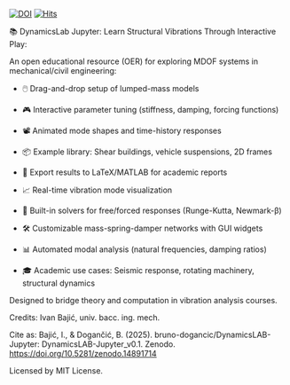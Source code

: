 [![DOI](https://zenodo.org/badge/DOI/10.5281/zenodo.14891714.svg)](https://doi.org/10.5281/zenodo.14891714)
 [![Hits](https://hits.seeyoufarm.com/api/count/incr/badge.svg?url=https%3A%2F%2Fgithub.com%2Fbruno-dogancic%2FDynamicsLAB-Jupyter%2F&count_bg=%2379C83D&title_bg=%23555555&icon=&icon_color=%23E7E7E7&title=hits&edge_flat=false)](https://hits.seeyoufarm.com)



📚 DynamicsLab Jupyter: Learn Structural Vibrations Through Interactive Play:

An open educational resource (OER) for exploring MDOF systems in mechanical/civil engineering:

  * 🖱️ Drag-and-drop setup of lumped-mass models

  * 🎮 Interactive parameter tuning (stiffness, damping, forcing functions)

  * 📽️ Animated mode shapes and time-history responses

  * 📦 Example library: Shear buildings, vehicle suspensions, 2D frames

  * 📝 Export results to LaTeX/MATLAB for academic reports

  * 📈 Real-time vibration mode visualization

  * 🧪 Built-in solvers for free/forced responses (Runge-Kutta, Newmark-β)

  * 🛠️ Customizable mass-spring-damper networks with GUI widgets

  * 📊 Automated modal analysis (natural frequencies, damping ratios)

  * 🎓 Academic use cases: Seismic response, rotating machinery, structural dynamics

Designed to bridge theory and computation in vibration analysis courses.

Credits: Ivan Bajić, univ. bacc. ing. mech.

Cite as: Bajić, I., & Dogančić, B. (2025). bruno-dogancic/DynamicsLAB-Jupyter: DynamicsLAB-Jupyter_v0.1. Zenodo. https://doi.org/10.5281/zenodo.14891714

Licensed by MIT License.
